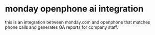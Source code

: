 # monday openphone ai integration

 this is an integration between monday.com and openphone that matches phone calls and generates QA reports for company staff.
